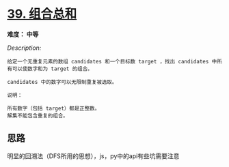#  [ 39. 组合总和](https://leetcode-cn.com/problems/combination-sum/)

**难度： 中等**



*Description:*

```
给定一个无重复元素的数组 candidates 和一个目标数 target ，找出 candidates 中所有可以使数字和为 target 的组合。

candidates 中的数字可以无限制重复被选取。

说明：

所有数字（包括 target）都是正整数。
解集不能包含重复的组合。 
```



## 思路

明显的回溯法（DFS所用的思想），js，py中的api有些坑需要注意
